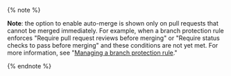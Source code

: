 {% note %}

**Note**: the option to enable auto-merge is shown only on pull requests that cannot be merged immediately. For example, when a branch protection rule enforces "Require pull request reviews before merging" or "Require status checks to pass before merging" and these conditions are not yet met. For more information, see "[Managing a branch protection rule](/github/administering-a-repository/defining-the-mergeability-of-pull-requests/managing-a-branch-protection-rule)."

{% endnote %}
